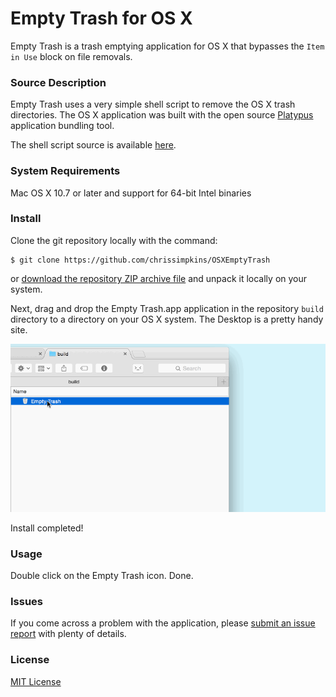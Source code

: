 # Empty Trash for OS X

Empty Trash is a trash emptying application for OS X that bypasses the `Item in Use` block on file removals.

### Source Description

Empty Trash uses a very simple shell script to remove the OS X trash directories.  The OS X application was built with the open source [Platypus](https://github.com/sveinbjornt/Platypus) application bundling tool.

The shell script source is available [here](https://github.com/chrissimpkins/OSXEmptyTrash/blob/master/src/empty_trash.sh).

### System Requirements

Mac OS X 10.7 or later and support for 64-bit Intel binaries

### Install

Clone the git repository locally with the command:

```
$ git clone https://github.com/chrissimpkins/OSXEmptyTrash
```

or [download the repository ZIP archive file](https://github.com/chrissimpkins/OSXEmptyTrash/archive/master.zip) and unpack it locally on your system.

Next, drag and drop the Empty Trash.app application in the repository `build` directory to a directory on your OS X system.  The Desktop is a pretty handy site.

<img src="https://raw.githubusercontent.com/chrissimpkins/OSXEmptyTrash/master/img/emptytrash-install.gif" alt="Install Empty Trash on OS X" width="750">

Install completed!

### Usage

Double click on the Empty Trash icon.  Done.


### Issues

If you come across a problem with the application, please [submit an issue report](https://github.com/chrissimpkins/OSXEmptyTrash/issues/new) with plenty of details.


### License

[MIT License](https://github.com/chrissimpkins/OSXEmptyTrash/blob/master/LICENSE)

